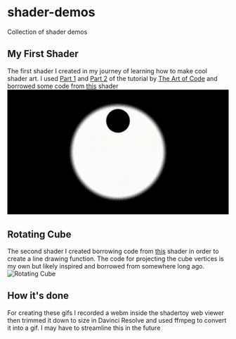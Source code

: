# shader-demos
Collection of shader demos

## My First Shader
The first shader I created in my journey of learning how to make cool shader art.
I used [Part 1](https://www.youtube.com/watch?v=u5HAYVHsasc) and [Part 2](https://www.youtube.com/watch?v=GgGBR4z8C9o) of the tutorial by [The Art of Code](https://www.youtube.com/channel/UCcAlTqd9zID6aNX3TzwxJXg) and borrowed some code from [this](https://www.shadertoy.com/view/XsGfWw) shader
![My First Shader](first_shader/main.gif)

## Rotating Cube
The second shader I created borrowing code from [this](https://www.shadertoy.com/view/MlcGDB) shader in order to create a line drawing function. The code for projecting the cube vertices is my own but likely inspired and borrowed from somewhere long ago.
![Rotating Cube](rotating_cube/main.gif)


## How it's done
For creating these gifs I recorded a webm inside the shadertoy web viewer then trimmed it down to size in Davinci Resolve and used ffmpeg to convert it into a gif. I may have to streamline this in the future